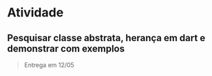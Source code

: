 # Atividade
## Pesquisar classe abstrata, herança em dart e demonstrar com exemplos
 > Entrega em 12/05
